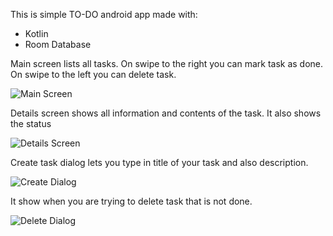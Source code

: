 This is simple TO-DO android app made with:

- Kotlin
- Room Database

Main screen lists all tasks.
On swipe to the right you can mark task as done.
On swipe to the left you can delete task.

![Main Screen](/images/main_screen.png)

Details screen shows all information and contents of the task.
It also shows the status

![Details Screen](/images/details.png )

Create task dialog lets you type in title of your task and also description.

![Create Dialog](/images/create_task_dialog.png )

It show when you are trying to delete task that is not done.

![Delete Dialog](/images/delete_not_done_task_dialog.png)